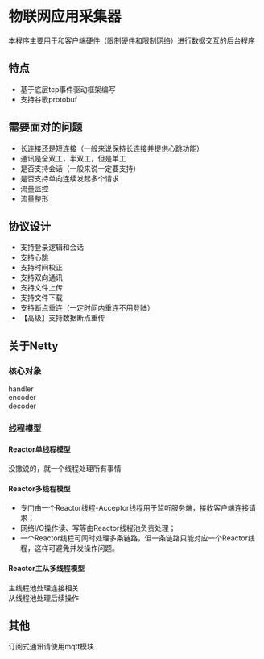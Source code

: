 # 物联网应用采集器
本程序主要用于和客户端硬件（限制硬件和限制网络）进行数据交互的后台程序

## 特点
- 基于底层tcp事件驱动框架编写
- 支持谷歌protobuf

## 需要面对的问题
- 长连接还是短连接（一般来说保持长连接并提供心跳功能）
- 通讯是全双工，半双工，但是单工
- 是否支持会话（一般来说一定要支持）
- 是否支持单向连续发起多个请求
- 流量监控
- 流量整形

## 协议设计
- 支持登录逻辑和会话
- 支持心跳
- 支持时间校正
- 支持双向通讯
- 支持文件上传
- 支持文件下载
- 支持断点重连（一定时间内重连不用登陆）
- 【高级】支持数据断点重传

## 关于Netty
### 核心对象
handler  
encoder  
decoder  

### 线程模型
#### Reactor单线程模型
没撒说的，就一个线程处理所有事情

#### Reactor多线程模型
- 专门由一个Reactor线程-Acceptor线程用于监听服务端，接收客户端连接请求；
- 网络I/O操作读、写等由Reactor线程池负责处理；
- 一个Reactor线程可同时处理多条链路，但一条链路只能对应一个Reactor线程，这样可避免并发操作问题。

#### Reactor主从多线程模型
主线程池处理连接相关  
从线程池处理后续操作

## 其他
订阅式通讯请使用mqtt模块
